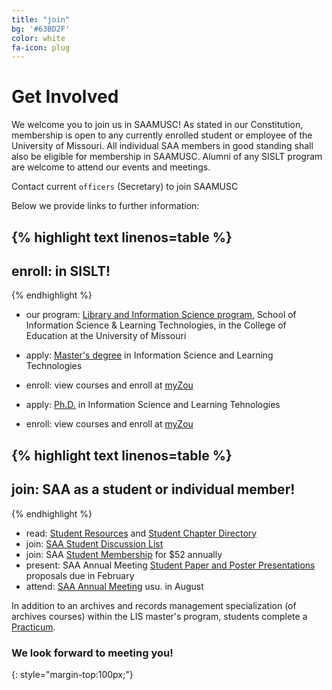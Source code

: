 ```yaml
---
title: "join"
bg: '#63BD2F'
color: white
fa-icon: plug
---
```


# Get Involved

We welcome you to join us in SAAMUSC! As stated in our Constitution, membership is open to any currently enrolled student or employee of the University of Missouri. All individual SAA members in good standing shall also be eligible for membership in SAAMUSC. Alumni of any SISLT program are welcome to attend our events and meetings.

Contact current `officers` (Secretary) to join SAAMUSC

Below we provide links to further information:

{% highlight text linenos=table %}
---
enroll: in SISLT!
---
{% endhighlight %}

- our program: [Library and Information Science program](http://sislt.missouri.edu/lis/academics/), School of Information Science & Learning Technologies, in the College of Education at the University of Missouri
- apply: [Master's degree](http://sislt.missouri.edu/lis/students/#apply) in Information Science and Learning Technologies 
- enroll: view courses and enroll at [myZou](http://sislt.missouri.edu/lis/students/#enroll)

- apply: [Ph.D.](http://sislt.missouri.edu/islt/) in Information Science and Learning Tehnologies
- enroll: view courses and enroll at [myZou](http://sislt.missouri.edu/lis/students/#enroll)

{% highlight text linenos=table %}
---
join: SAA as a student or individual member!
---
{% endhighlight %}

- read: [Student Resources](http://archivists.org/students) and [Student Chapter Directory](http://archivists.org/students/chapters)
- join: [SAA Student Discussion List](http://archivists.org/listservs)
- join: SAA [Student Membership](http://archivists.org/membership/student) for $52 annually
- present: SAA Annual Meeting [Student Paper and Poster Presentations](http://www2.archivists.org/conference) proposals due in February
- attend: [SAA Annual Meeting](http://www2.archivists.org/conference) usu. in August

In addition to an archives and records management specialization (of archives courses) within the LIS master's program, students complete a [Practicum](http://sislt.missouri.edu/lis/practicum/#practicum).

### We look forward to meeting you!
{: style="margin-top:100px;"}


